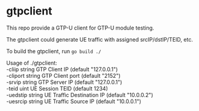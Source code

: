 # gtpclient

This repo provide a GTP-U client for GTP-U module testing.

The gtpclient could generate UE traffic with assigned srcIP/dstIP/TEID, etc. 

To build the gtpclient, run `go build ./`

Usage of ./gtpclient:\
  -cliip string GTP Client IP (default "127.0.0.1")\
  -cliport string GTP Client port (default "2152")\
  -srvip string GTP Server IP (default "127.0.0.1")\
  -teid uint UE Session TEID (default 1234)\
  -uedstip string UE Traffic Destination IP (default "10.0.0.2")\
  -uesrcip string UE Traffic Source IP (default "10.0.0.1")

